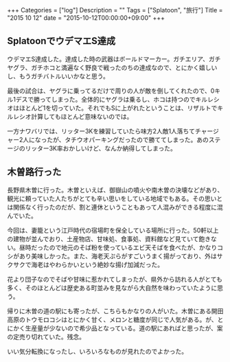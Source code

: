 +++
Categories = ["log"]
Description = ""
Tags = ["Splatoon", "旅行"]
Title = "2015 10 12"
date = "2015-10-12T00:00:00+09:00"
+++

## SplatoonでウデマエS達成
ウデマエS達成した。達成した時の武器はボールドマーカー。ガチエリア、ガチヤグラ、ガチホコと満遍なく野良で戦ったのちの達成なので、とにかく嬉しいし、もうガチバトルいいかなと思う。

最後の試合は、ヤグラに乗ってるだけで周りの人が敵を倒してくれたので、0キル1デスで勝ってしまった。全体的にヤグラは乗るし、ホコは持つのでキルレシオはほとんど1を切っていた。それでもSに上がれたということは、リザルトでキルレシオ計算してもほとんど意味ないのでは。

一方ナワバリでは、リッター3Kを練習していたら味方2人敵1人落ちてチャージャー2人になったが、タチウオパーキングだったので勝ててしまった。あのステージのリッター3K率おかしいけど、なんか納得してしまった。

## 木曽路行った
長野県木曽に行った。木曽といえば、御嶽山の噴火や南木曽の決壊などがあり、観光に頼っていた人たちがとても辛い思いをしている地域でもある。その思いとは関係なく行ったのだが、割と連休ということもあって人混みができる程度に混んでいた。

今回は、妻籠という江戸時代の宿場町を保全している場所に行った。50軒以上の建物が並んでおり、土産物店、甘味処、食事処、資料館など見ていて飽きない。昼時だったので地元のそば粉を使っているエビ天そばを食べたが、かなりコシがあり美味しかった。また、海老天ぷらがすごいうまく揚がっており、外はサクサクで海老はやわらかいという絶妙な揚げ加減だった。

花より団子なのでそばや甘味に惹かれてしまったが、県外から訪れる人がとても多く、そのほとんどは歴史ある町並みを見ながら大自然を味わっていたように思う。

帰りに木曽の道の駅にも寄ったが、こちらもかなりの人がいた。木曽にある開田高原のトウモロコシはとにかく甘く、メロンと糖度が同じで人気がある。が、とにかく生産量が少ないので希少品となっている。道の駅にあればと思ったが、案の定売り切れていた。残念。

いい気分転換になったし、いろいろなものが見れたのでよかった。